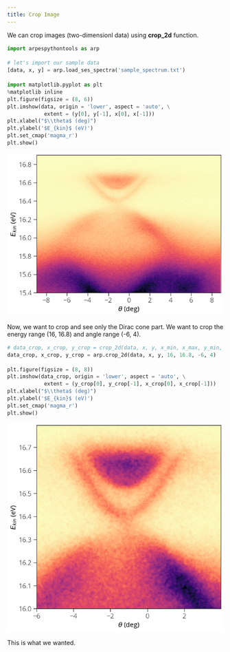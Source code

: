 ```yaml
---
title: Crop Image
---
```


We can crop images (two-dimensionl data) using **crop_2d** function.

```python
import arpespythontools as arp

# let's import our sample data
[data, x, y] = arp.load_ses_spectra('sample_spectrum.txt')

import matplotlib.pyplot as plt
%matplotlib inline
plt.figure(figsize = (8, 6))
plt.imshow(data, origin = 'lower', aspect = 'auto', \
            extent = (y[0], y[-1], x[0], x[-1]))
plt.xlabel("$\\theta$ (deg)")
plt.ylabel('$E_{kin}$ (eV)')
plt.set_cmap('magma_r')
plt.show()
```
![plot-sample-spectra](../static/img/plot-sample-spectra.png)

Now, we want to crop and see only the Dirac cone part. We want to crop the
energy range (16, 16.8) and angle range (-6, 4).

```python
# data_crop, x_crop, y_crop = crop_2d(data, x, y, x_min, x_max, y_min, y_max)
data_crop, x_crop, y_crop = arp.crop_2d(data, x, y, 16, 16.8, -6, 4)

plt.figure(figsize = (8, 8))
plt.imshow(data_crop, origin = 'lower', aspect = 'auto', \
            extent = (y_crop[0], y_crop[-1], x_crop[0], x_crop[-1]))
plt.xlabel("$\\theta$ (deg)")
plt.ylabel('$E_{kin}$ (eV)')
plt.set_cmap('magma_r')
plt.show()
```
![crop-image](../static/img/crop-image.png)

This is what we wanted.
